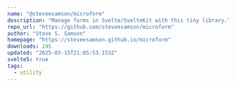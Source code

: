 ```yaml
---
name: "@steveesamson/microform"
description: "Manage forms in Svelte/SvelteKit with this tiny library."
repo_url: "https://github.com/steveesamson/microform"
author: "Steve S. Samson"
homepage: "https://steveesamson.github.io/microform"
downloads: 245
updated: "2025-03-15T21:05:53.153Z"
svelte5: true
tags: 
  - utility
---
```

